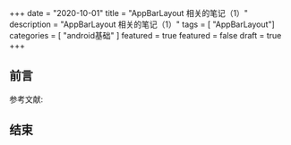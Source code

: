 +++
date = "2020-10-01"
title = "AppBarLayout 相关的笔记（1）"
description = "AppBarLayout 相关的笔记（1）"
tags = [ "AppBarLayout"]
categories = [
"android基础"
]
featured = true
featured = false
draft = true 
+++

## 前言

参考文献:

## 结束


